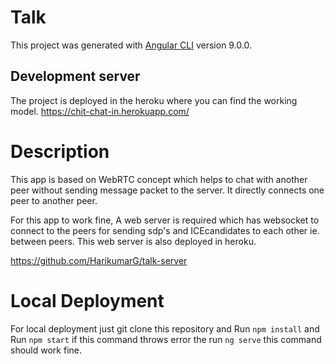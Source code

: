 # Talk

This project was generated with [Angular CLI](https://github.com/angular/angular-cli) version 9.0.0.

## Development server

The project is deployed in the heroku where you can find the working model.
https://chit-chat-in.herokuapp.com/

# Description

This app is based on WebRTC concept which helps to chat with another peer without sending message packet to the server. It directly connects one peer to another peer.

For this app to work fine, A web server is required which has websocket to connect to the peers for sending sdp's and ICEcandidates to each other ie. between peers.
This web server is also deployed in heroku.

https://github.com/HarikumarG/talk-server

# Local Deployment

For local deployment just git clone this repository and Run `npm install` and Run `npm start` if this command throws error the run `ng serve` this command should work fine.

